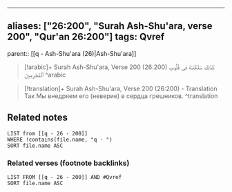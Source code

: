 
---
aliases: ["26:200", "Surah Ash-Shu'ara, verse 200", "Qur'an 26:200"]
tags: Qvref
---

parent:: [[q - Ash-Shu'ara (26)|Ash-Shu'ara]]

> [!arabic]+ Surah Ash-Shu'ara, Verse 200 (26:200)
> <span class="quran-arabic">كَذَٰلِكَ سَلَكْنَـٰهُ فِى قُلُوبِ ٱلْمُجْرِمِينَ</span>
^arabic

> [!translation]+ Surah Ash-Shu'ara, Verse 200 (26:200) - Translation
> Так Мы внедряем его (неверие) в сердца грешников.
^translation



## Related notes
```dataview
LIST from [[q - 26 - 200]]
WHERE !contains(file.name, "q - ")
SORT file.name ASC
```

### Related verses (footnote backlinks)
```dataview
LIST FROM [[q - 26 - 200]] AND #Qvref
SORT file.name ASC
```

